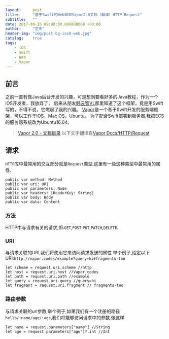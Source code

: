 ```yaml
---
layout:     post
title:      "基于Swift的Web框架Vapor2.0文档（翻译）HTTP-Request"
subtitle:   ""
date: 2017-08-16 09:00:00.000000000 +08:00
author:     "范东"
header-img: "img/post-bg-ios9-web.jpg"
catalog:    true
tags:
    - iOS
    - Swift
    - Web
    - Vapor
---
```

## 前言
之前一直有做Java后台开发的兴趣，可是想到要看好多的Java教程，作为一个iOS开发者，我放弃了，
后来从朋友[韩云智VL](http://www.jianshu.com/u/92f7630a351b)那里知道了这个框架，竟是用Swift写的，不得不说，它燃起了我的兴趣。
[Vapor](http://vapor.codes)是一个基于Swift开发的服务端框架，可以工作于iOS，Mac OS，Ubuntu。
为了配合Swift部署到服务器,我把ECS的服务器系统改为Ubuntu16.04。
> [Vapor 2.0 - 文档目录](http://blog.fandong.me/2017/08/01/iOS-SwiftVaporWeb/)
> 以下文字翻译自[Vapor Docs/HTTP/Request](https://docs.vapor.codes/2.0/http/request/)

## 请求

`HTTP`库中最常用的交互部分就是`Request`类型,这里有一些这种类型中最常用的属性.

```
public var method: Method
public var uri: URI
public var parameters: Node
public var headers: [HeaderKey: String]
public var body: Body
public var data: Content
```
### 方法
HTTP中与请求有关的请求,即:`GET`,`POST`,`PUT`,`PATCH`,`DELETE`.
### URI
与请求关联的URI,我们将使用它来访问请求发送的属性
举个例子,给定以下URI:`http://vapor.codes/example?query=hi#fragments-too`

```
let scheme = request.uri.scheme //http
let host = request.uri.host //Vapor.codes
let path = request.uri.path //example
let query = request.uri.query //query=hi
let fragment = request.uri.fragment // fragments-too
```
### 路由参数

与请求关联的url参数,举个例子,如果我们有一个注册的路径`hello/:name/age/:age`,我们将能够访问请求中的参数.像这样

```
let name = request.parameters["name"] //String
let age = request.parameters["age"]?.int //Int
```

